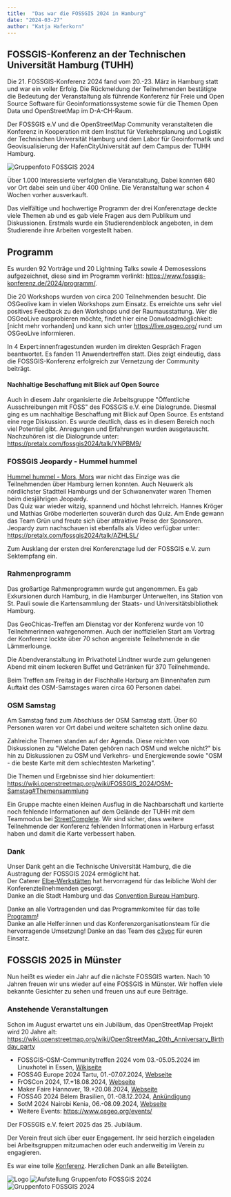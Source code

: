 ```yaml
---
title:  "Das war die FOSSGIS 2024 in Hamburg"
date: "2024-03-27"
author: "Katja Haferkorn"
---
```


## FOSSGIS-Konferenz an der Technischen Universität Hamburg (TUHH)

Die 21. FOSSGIS-Konferenz 2024 fand vom 20.-23. März in Hamburg statt und war ein voller Erfolg. Die Rückmeldung der Teilnehmenden bestätigte die Bedeutung der Veranstaltung als führende Konferenz für Freie und Open Source Software für Geoinformationssysteme sowie für die Themen Open Data und OpenStreetMap im D-A-CH-Raum.

Der FOSSGIS e.V und die OpenStreetMap Community veranstalteten die Konferenz in Kooperation mit dem Institut für Verkehrsplanung und Logistik der Technischen Universität Hamburg und dem Labor für Geoinformatik und Geovisualisierung der HafenCityUniversität auf dem Campus der TUHH Hamburg.

![Gruppenfoto FOSSGIS 2024](https://files.fossgis.de/Konferenz/2024/Fotos/FOSSGIS2024_Gruppenfoto.jpg "Bild zeigt die Teilnehmenden der FOSSGIS 2024 auf dem Gelände der TUHH") 


Über 1.000 Interessierte verfolgten die Veranstaltung, Dabei konnten 680 vor Ort dabei sein und über 400 Online. Die Veranstaltung war schon 4 Wochen vorher ausverkauft.

Das vielfältige und hochwertige Programm der drei Konferenztage deckte viele Themen ab und es gab viele Fragen aus dem Publikum und Diskussionen.
Erstmals wurde ein Studierendenblock angeboten, in dem Studierende ihre Arbeiten vorgestellt haben.


## Programm 
Es wurden 92 Vorträge und 20 Lightning Talks sowie 4 Demosessions aufgezeichnet, diese sind im Programm verlinkt: https://www.fossgis-konferenz.de/2024/programm/.

Die 20 Workshops wurden von circa 200 Teilnehmenden besucht. Die OSGeolive kam in vielen Workshops zum Einsatz. Es erreichte uns sehr viel positives Feedback zu den Workshops und der Raumausstattung. Wer die OSGeoLive ausprobieren möchte, findet hier eine Donwloadmöglichkeit: [nicht mehr vorhanden] und kann sich unter https://live.osgeo.org/ rund um OSGeoLive informieren.

In 4 Expert:innenfragestunden wurden im direkten Gespräch Fragen beantwortet. 
Es fanden 11 Anwendertreffen statt. Dies zeigt eindeutig, dass die FOSSGIS-Konferenz erfolgreich zur Vernetzung der Community beiträgt.

#### Nachhaltige Beschaffung mit Blick auf Open Source
Auch in diesem Jahr organisierte die Arbeitsgruppe "Öffentliche Ausschreibungen mit FOSS" des FOSSGIS e.V. eine Dialogrunde. Diesmal ging es um nachhaltige Beschaffung mit Blick auf Open Source. Es entstand eine rege Diskussion. Es wurde deutlich, dass es in diesem Bereich noch viel Potential gibt. Anregungen und Erfahrungen wurden ausgetauscht.
Nachzuhören ist die Dialogrunde unter: https://pretalx.com/fossgis2024/talk/YNPBM9/


### FOSSGIS Jeopardy - Hummel hummel
[Hummel hummel - Mors, Mors](https://de.wikipedia.org/wiki/Hamburger_Gru%C3%9F) war nicht das Einzige was die Teilnehmenden über Hamburg lernen konnten. Auch Neuwerk als nördlichster Stadtteil Hamburgs und der Schwanenvater waren Themen beim diesjährigen Jeopardy.   
Das Quiz war wieder witzig, spannend und höchst lehrreich. Hannes Kröger und Mathias Gröbe moderierten souverän durch das Quiz. Am Ende gewann das Team Grün und freute sich über attraktive Preise der Sponsoren.
Jeopardy zum nachschauen ist ebenfalls als Video verfügbar unter: https://pretalx.com/fossgis2024/talk/AZHLSL/

Zum Ausklang der ersten drei Konferenztage lud der FOSSGIS e.V. zum Sektempfang ein.

### Rahmenprogramm
Das großartige Rahmenprogramm wurde gut angenommen. Es gab Exkursionen durch Hamburg, in die Hamburger Unterwelten, ins Station von St. Pauli sowie die Kartensammlung der Staats- und Universitätsbibliothek Hamburg. 

Das GeoChicas-Treffen am Dienstag vor der Konferenz wurde von 10 Teilnehmerinnen wahrgenommen. Auch der inoffiziellen Start am Vortrag der Konferenz lockte über 70 schon angereiste Teilnehmende in die Lämmerlounge.

Die Abendveranstaltung im Privathotel Lindtner wurde zum gelungenen Abend mit einem leckeren Buffet und Getränken für 370 Teilnehmende.

Beim Treffen am Freitag in der Fischhalle Harburg am Binnenhafen zum Auftakt des OSM-Samstages waren circa 60 Personen dabei. 

### OSM Samstag
Am Samstag fand zum Abschluss der OSM Samstag statt. Über 60 Personen waren vor Ort dabei und weitere schalteten sich online dazu.

Zahlreiche Themen standen auf der Agenda. Diese reichten von Diskussionen zu "Welche Daten gehören nach OSM und welche nicht?" bis hin zu Diskussionen zu OSM und Verkehrs- und Energiewende sowie "OSM - die beste Karte mit dem schlechtesten Marketing".

Die Themen und Ergebnisse sind hier dokumentiert: https://wiki.openstreetmap.org/wiki/FOSSGIS_2024/OSM-Samstag#Themensammlung

Ein Gruppe machte einen kleinen Ausflug in die Nachbarschaft und kartierte noch fehlende Informationen auf dem Gelände der TUHH mit dem Teammodus bei [StreetComplete](https://wiki.openstreetmap.org/wiki/StreetComplete).
Wir sind sicher, dass weitere Teilnehmende der Konferenz fehlenden Informationen in Harburg erfasst haben und damit die Karte verbessert haben.

### Dank
Unser Dank geht an die Technische Universität Hamburg, die die Austragung der FOSSGIS 2024 ermöglicht hat.    
Der Caterer [Elbe-Werkstätten](https://www.elbe-werkstaetten.de/fuer-unternehmen/dienstleistungen/catering.html) hat hervorragend für das leibliche Wohl der Konferenzteilnehmenden gesorgt.    
Danke an die Stadt Hamburg und das [Convention Bureau Hamburg](https://www.hamburg-convention.com/).

Danke an alle Vortragenden und das Programmkomitee für das tolle [Programm](https://pretalx.com/fossgis2024/schedule/)!   
Danke an alle Helfer:innen und das Konferenzorganisationsteam für die hervorragende Umsetzung!
Danke an das Team des [c3voc](https://c3voc.de/) für euren Einsatz.

## FOSSGIS 2025 in Münster

Nun heißt es wieder ein Jahr auf die nächste FOSSGIS warten. Nach 10 Jahren freuen wir uns wieder auf eine FOSSGIS in Münster. Wir hoffen viele bekannte Gesichter zu sehen und freuen uns auf eure Beiträge.

### Anstehende Veranstaltungen

Schon im August erwartet uns ein Jubiläum, das OpenStreetMap Projekt wird 20 Jahre alt: https://wiki.openstreetmap.org/wiki/OpenStreetMap_20th_Anniversary_Birthday_party

- FOSSGIS-OSM-Communitytreffen 2024 vom 03.-05.05.2024 im Linuxhotel in Essen, [Wikiseite](https://www.fossgis.de/wiki/FOSSGIS_OSM_Communitytreffen_2024_Nummer_21)
- FOSS4G Europe 2024 Tartu, 01.-07.07.2024, [Webseite](https://2024.europe.foss4g.org/)
- FrOSCon 2024, 17.+18.08.2024, [Webseite](https://froscon.org/en/)
- Maker Faire Hannover, 19.+20.08.2024, [Webseite](https://maker-faire.de/hannover/)
- FOSS4G 2024 Bélem Brasilien, 01.-08.12.2024, [Ankündigung](https://www.osgeo.org/foundation-news/foss4g-2024-has-been-awarded-to-belem-brazil/)
- SotM 2024 Nairobi Kenia, 06.-08.09.2024, [Webseite](https://2024.stateofthemap.org/)
- Weitere Events: https://www.osgeo.org/events/

Der FOSSGIS e.V. feiert 2025 das 25. Jubiläum.

Der Verein freut sich über euer Engagement. Ihr seid herzlich eingeladen bei Arbeitsgruppen mitzumachen oder euch anderweitig im Verein zu engagieren.

Es war eine tolle [Konferenz](https://www.fossgis-konferenz.de/2024/). Herzlichen Dank an alle Beteiligten.


![Logo](https://www.fossgis.de/mediawiki/images/a/a8/LOGO_FOSSGIS24_RGB_300dpi.png)
![Aufstellung Gruppenfoto FOSSGIS 2024](https://files.fossgis.de/Konferenz/2024/Fotos/FOSSGIS2024_Aufstellung_Gruppenfoto.gif "Teilnehmende stelen sich für das Gruppenfoto auf")    
![Gruppenfoto FOSSGIS 2024](https://files.fossgis.de/Konferenz/2024/Fotos/FOSSGIS2024_Gruppenfoto.jpg "Bild zeigt die Teilnehmenden der FOSSGIS 2024 auf dem Gelände der TUHH") 




